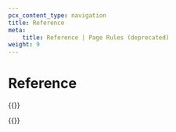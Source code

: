 ```yaml
---
pcx_content_type: navigation
title: Reference
meta:
    title: Reference | Page Rules (deprecated)
weight: 9
---
```


# Reference

{{<directory-listing>}}

{{<render file="_page-rules-deprecation.md">}}